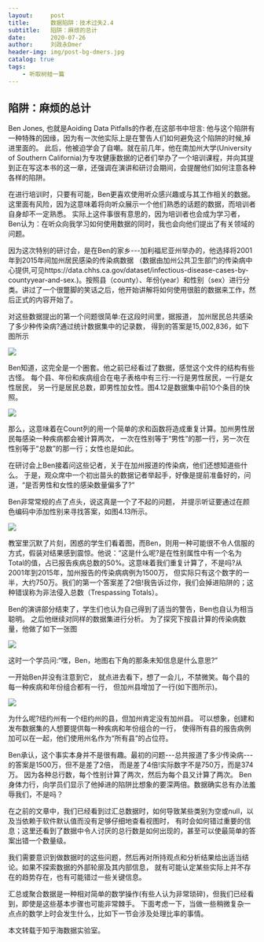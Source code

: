 ```yaml
---
layout:     post
title:      数据陷阱：技术过失2.4
subtitle:   陷阱：麻烦的总计
date:       2020-07-26
author:     刘政永Dmer
header-img: img/post-bg-dmers.jpg
catalog: true
tags:
    - 听取树蛙一篇
---
```

## 陷阱：麻烦的总计

Ben Jones, 也就是Aoiding Data Pitfalls的作者,在这部书中坦言: 他与这个陷阱有一种特殊的因缘，因为有一次他实际上是在警告人们如何避免这个陷阱的时候,掉进里面的。 此后，他被迫学会了自嘲。就在前几年，他在南加州大学(University of Southern California)为专攻健康数据的记者们举办了一个培训课程，并向其提到正在写这本书的这一章，还强调在演讲和研讨会期间，会提醒他们如何注意各种各样的陷阱。

在进行培训时，只要有可能，Ben更喜欢使用听众感兴趣或与其工作相关的数据。 这里面有风险，因为这意味着将向听众展示一个他们熟悉的话题的数据，而培训者自身却不一定熟悉。 实际上这件事很有意思的，因为培训者也会成为学习者，Ben认为：在听众向我学习如何使用数据的同时，我也会向他们提出了有关领域的问题。

因为这次特别的研讨会，是在Ben的家乡---加利福尼亚州举办的，他选择将2001年到2015年间加州居民感染的传染病数据 （数据由加州公共卫生部门的传染病中心提供,可见https://data.chhs.ca.gov/dataset/infectious-disease-cases-by-countyyear-and-sex.)。按照县（county）、年份(year）和性别（sex）进行分类。讲过了一个很蹩脚的笑话之后，他开始讲解将如何使用很脏的数据来工作，然后正式的内容开始了。

对这些数据提出的第一个问题很简单:在这段时间里，据报道， 加州居民总共感染了多少种传染病?通过统计数据集中的记录数， 得到的答案是15,002,836，如下图所示

![]({{site.baseurl}}/img/post-bg-zj1.jpg)

Ben知道，这完全是一个圈套。他之前已经看过了数据，感觉这个文件的结构有些古怪。 每个县、年份和疾病组合在电子表格中有三行:一行是男性居民，一行是女性居民， 另一行是居民总数，即男性加女性。图4.12是数据集中前10个条目的快照。

![]({{site.baseurl}}/img/post-bg-zj2.jpg)

那么，这意味着在Count列的用一个简单的求和函数将造成重复计算。加州男性居民每感染一种疾病都会被计算两次， 一次在性别等于“男性”的那一行，另一次在性别等于“总数”的那一行；女性也是如此。

在研讨会上Ben接着问这些记者，关于在加州报道的传染病，他们还想知道些什么。 于是，观众席中一个初出苗头的数据记者举起手，好像是提前准备好的，问道，“是否男性和女性的感染数量偏多了?”

Ben非常常规的点了点头，说这真是一个了不起的问题， 并提示听证要通过在颜色编码中添加性别来寻找答案，如图4.13所示。

![]({{site.baseurl}}/img/post-bg-zj3.jpg)

教室里沉默了片刻，困惑的学生们看着图，而Ben，则用一种可能很不令人信服的方式，假装对结果感到震惊。他说：“这是什么呢?是在性别属性中有一个名为Total的值，占已报告疾病总数的50%。这意味着我们重复计算了，不是吗?从2001年到2015年，加州报告的传染病病例为1500万， 但实际只有这个数字的一半，大约750万。我们的第一个答案差了2倍!我告诉过你，我们会掉进陷阱的；这种错误称为非法侵入总数（Trespassing Totals）。

Ben的演讲部分结束了，学生们也认为自己得到了适当的警告，Ben也自认为相当聪明。 之后他继续对同样的数据集进行分析。 为了探究下按县计算的传染病数量，他做了如下一张图

![]({{site.baseurl}}/img/post-bg-zj4.jpg)

这时一个学员问:“嘿，Ben，地图右下角的那条未知信息是什么意思?”

一开始Ben并没有注意到它， 就点进去看下，想了一会儿，不禁微笑。每个县的每一种疾病和年份组合都有一行， 但加州县增加了一行(如下图所示)。

![]({{site.baseurl}}/img/post-bg-zj5.jpg)

为什么呢?纽约州有一个纽约州的县，但加州肯定没有加州县。 可以想象，创建和发布数据集的人想要提供每一种疾病和年份组合的一行， 使得所有县的报告病例加可以在一起，他们使用州名作为“所有县”的占位符。

Ben承认，这个事实本身并不是很有趣。最初的问题---总共报道了多少传染病---的答案是1500万，但不是差了2倍， 而是差了4倍!实际数字不是750万，而是374万。 因为各种总行数，每个性别计算了两次，然后为每个县又计算了两次。 Ben身体力行，向学员们显示了他掉进的陷阱比想象的要深两倍。数据确实总有办法羞辱我们，不是吗？

在之前的文章中，我们已经看到过汇总数据时，如何导致某些类别为空或null，以及当依赖于软件默认值而没有足够仔细地查看视图时， 有时会如何错过重要的信息；这里还看到了数据中令人讨厌的总行数是如何出现的，甚至可以使最简单的答案出错一个数量级。

我们需要意识到做数据时的这些问题，然后再对所持观点和分析结果给出适当结论。如果不探索数据的外部轮廓及其内部信息， 就有可能认定某些实际上并不存在的趋势存在，也有可能错过一些关键信息。

汇总或聚合数据是一种相对简单的数学操作(有些人认为非常琐碎)，但我们已经看到，即使是这些基本步骤也可能非常棘手。 下面考虑一下，当做一些稍微复杂一点点的数学上时会发生什么，比如下一节会涉及处理比率的事情。

本文转载于知乎海数据实验室。